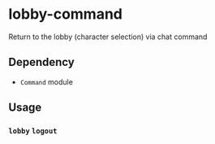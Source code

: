 # lobby-command
Return to the lobby (character selection) via chat command

## Dependency
- `Command` module

## Usage
### `lobby` `logout`
